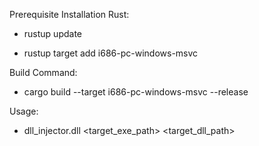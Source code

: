 Prerequisite Installation Rust:

*   rustup update
    
*   rustup target add i686-pc-windows-msvc
    

Build Command:

*   cargo build --target i686-pc-windows-msvc --release


Usage: 

*   dll_injector.dll <target_exe_path> <target_dll_path>
